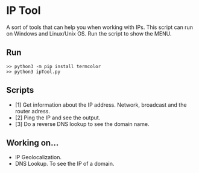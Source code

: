# IP Tool
A sort of tools that can help you when working with IPs. This script can run on Windows and Linux/Unix OS. Run the script to show the MENU.

## Run
```
>> python3 -m pip install termcolor
>> python3 ipTool.py
```

## Scripts
- [1] Get information about the IP address. Network, broadcast and the router adress.
- [2] Ping the IP and see the output.
- [3] Do a reverse DNS lookup to see the domain name.

## Working on...
- IP Geolocalization.
- DNS Lookup. To see the IP of a domain.
